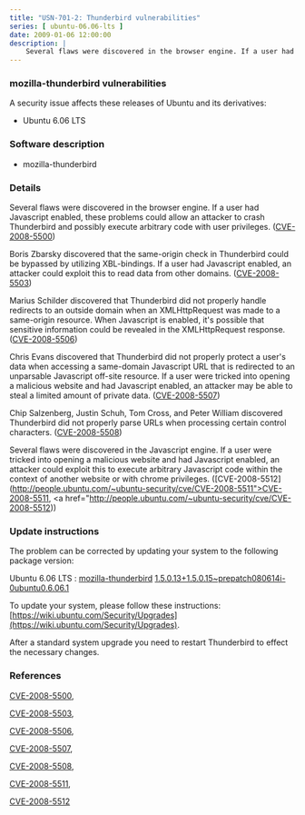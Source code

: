 ```yaml
---
title: "USN-701-2: Thunderbird vulnerabilities"
series: [ ubuntu-06.06-lts ]
date: 2009-01-06 12:00:00
description: |
    Several flaws were discovered in the browser engine. If a user had Javascript enabled, these problems could allow an attacker to crash Thunderbird and possibly execute arbitrary code with user privileges. ([CVE-2008-5500](http://people.ubuntu.com/~ubuntu-security/cve/CVE-2008-5500))
--- 
```

 
### mozilla-thunderbird vulnerabilities

A security issue affects these releases of Ubuntu and its derivatives:

* Ubuntu 6.06 LTS

### Software description

* mozilla-thunderbird 

### Details

Several flaws were discovered in the browser engine. If a user had Javascript enabled, these problems could allow an attacker to crash Thunderbird and possibly execute arbitrary code with user privileges. ([CVE-2008-5500](http://people.ubuntu.com/~ubuntu-security/cve/CVE-2008-5500))

Boris Zbarsky discovered that the same-origin check in Thunderbird could be bypassed by utilizing XBL-bindings. If a user had Javascript enabled, an attacker could exploit this to read data from other domains. ([CVE-2008-5503](http://people.ubuntu.com/~ubuntu-security/cve/CVE-2008-5503))

Marius Schilder discovered that Thunderbird did not properly handle redirects to an outside domain when an XMLHttpRequest was made to a same-origin resource. When Javascript is enabled, it&#39;s possible that sensitive information could be revealed in the XMLHttpRequest response. ([CVE-2008-5506](http://people.ubuntu.com/~ubuntu-security/cve/CVE-2008-5506))

Chris Evans discovered that Thunderbird did not properly protect a user&#39;s data when accessing a same-domain Javascript URL that is redirected to an unparsable Javascript off-site resource. If a user were tricked into opening a malicious website and had Javascript enabled, an attacker may be able to steal a limited amount of private data. ([CVE-2008-5507](http://people.ubuntu.com/~ubuntu-security/cve/CVE-2008-5507))

Chip Salzenberg, Justin Schuh, Tom Cross, and Peter William discovered Thunderbird did not properly parse URLs when processing certain control characters. ([CVE-2008-5508](http://people.ubuntu.com/~ubuntu-security/cve/CVE-2008-5508))

Several flaws were discovered in the Javascript engine. If a user were tricked into opening a malicious website and had Javascript enabled, an attacker could exploit this to execute arbitrary Javascript code within the context of another website or with chrome privileges. ([CVE-2008-5512](http://people.ubuntu.com/~ubuntu-security/cve/CVE-2008-5511">CVE-2008-5511</a>, <a href="http://people.ubuntu.com/~ubuntu-security/cve/CVE-2008-5512)) 

### Update instructions

The problem can be corrected by updating your system to the following package version:

Ubuntu 6.06 LTS
 : [mozilla-thunderbird](https://launchpad.net/ubuntu/+source/mozilla-thunderbird) <span> [1.5.0.13+1.5.0.15~prepatch080614i-0ubuntu0.6.06.1](https://launchpad.net/ubuntu/+source/mozilla-thunderbird/1.5.0.13+1.5.0.15~prepatch080614i-0ubuntu0.6.06.1) </span> 

To update your system, please follow these instructions: [https://wiki.ubuntu.com/Security/Upgrades](https://wiki.ubuntu.com/Security/Upgrades).

After a standard system upgrade you need to restart Thunderbird to effect the necessary changes. 

### References

 [CVE-2008-5500](http://people.ubuntu.com/~ubuntu-security/cve/CVE-2008-5500), 

 [CVE-2008-5503](http://people.ubuntu.com/~ubuntu-security/cve/CVE-2008-5503), 

 [CVE-2008-5506](http://people.ubuntu.com/~ubuntu-security/cve/CVE-2008-5506), 

 [CVE-2008-5507](http://people.ubuntu.com/~ubuntu-security/cve/CVE-2008-5507), 

 [CVE-2008-5508](http://people.ubuntu.com/~ubuntu-security/cve/CVE-2008-5508), 

 [CVE-2008-5511](http://people.ubuntu.com/~ubuntu-security/cve/CVE-2008-5511), 

 [CVE-2008-5512](http://people.ubuntu.com/~ubuntu-security/cve/CVE-2008-5512)
 
